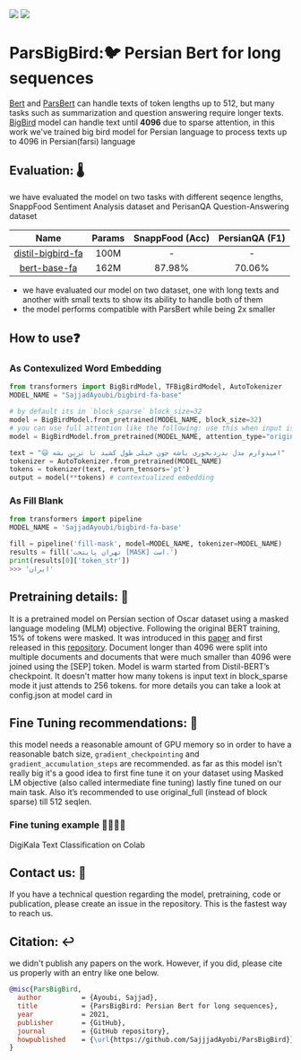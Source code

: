 <span align="center">
    <a href="https://huggingface.co/SajjadAyoubi/"><img src="https://img.shields.io/static/v1?label=%F0%9F%A4%97%20Hugging%20Face&message=SajjadAyoubi&color=yellow"></a>
    <a href="https://colab.research.google.com/github/sajjjadayobi/PersianQA/blob/main/notebooks/Demo.ipynb"><img src="https://img.shields.io/static/v1?label=Colab&message=Fine-tuning Example&logo=Google%20Colab&color=f9ab00"></a>
</span>


# ParsBigBird:🐦 Persian Bert for long sequences
[Bert](https://arxiv.org/abs/1810.04805) and [ParsBert](https://arxiv.org/abs/2005.12515) can handle texts of token lengths up to 512, but many tasks such as summarization and question answering require longer texts. [BigBird](https://arxiv.org/abs/2007.14062) model can handle text until **4096** due to sparse attention, in this work we've trained big bird model for Persian language to process texts up to 4096 in Persian(farsi) language

## Evaluation: 🌡️
we have evaluated the model on two tasks with different seqence lengths, SnappFood Sentiment Analysis dataset and PerisanQA Question-Answering dataset

|         Name       | Params |    SnappFood (Acc)   |  PersianQA (F1)   |
| :----------------: | :----: | :------------------: | :---------------: |
| [distil-bigbird-fa]() |  100M  | -                    |        -          |
| [bert-base-fa]()   |  162M  |        87.98%        |       70.06%      |

- we have evaluated our model on two dataset, one with long texts and another with small texts to show its ability to handle both of them
- the model performs compatible with ParsBert while being 2x smaller 


## How to use❓

### As Contexulized Word Embedding 
```python
from transformers import BigBirdModel, TFBigBirdModel, AutoTokenizer
MODEL_NAME = "SajjadAyoubi/bigbird-fa-base"

# by default its in `block_sparse` block_size=32
model = BigBirdModel.from_pretrained(MODEL_NAME, block_size=32)
# you can use full attention like the following: use this when input isn't longer than 512
model = BigBirdModel.from_pretrained(MODEL_NAME, attention_type="original_full")

text = "😃 امیدوارم مدل بدردبخوری باشه چون خیلی طول کشید تا ترین بشه"
tokenizer = AutoTokenizer.from_pretrained(MODEL_NAME)
tokens = tokenizer(text, return_tensors='pt')
output = model(**tokens) # contextualized embedding
```

### As Fill Blank
```python
from transformers import pipeline
MODEL_NAME = 'SajjadAyoubi/bigbird-fa-base'

fill = pipeline('fill-mask', model=MODEL_NAME, tokenizer=MODEL_NAME)
results = fill('تهران پایتخت [MASK] است.')
print(results[0]['token_str'])
>>> 'ایران'
```


## Pretraining details: 🔭
It is a pretrained model on Persian section of Oscar dataset using a masked language modeling (MLM) objective. Following the original BERT training, 15% of tokens were masked. It was introduced in this [paper]() and first released in this [repository](). Document longer than 4096 were split into multiple documents and documents that were much smaller than 4096 were joined using the [SEP] token. Model is warm started from Distil-BERT’s checkpoint. It doesn't matter how many tokens is input text in block_sparse mode it just attends to 256 tokens. 
for more details you can take a look at config.json at model card in 

## Fine Tuning recommendations: 🐤
this model needs a reasonable amount of GPU memory so in order to have a reasonable batch size, `gradient_checkpointing` and `gradient_accumulation_steps` are recommended. as far as this model isn't really big it's a good idea to first fine tune it on your dataset using Masked LM objective (also called intermediate fine tuning) lastly fine tuned on our main task. Also it’s recommended to use original_full (instead of block sparse) till 512 seqlen.

### Fine tuning example 👷‍♂️👷‍♀️
DigiKala Text Classification on Colab

## Contact us: 🤝
If you have a technical question regarding the model, pretraining, code or publication, please create an issue in the repository. This is the fastest way to reach us.

## Citation: ↩️
we didn't publish any papers on the work. However, if you did, please cite us properly with an entry like one below.
```bibtex
@misc{ParsBigBird,
  author          = {Ayoubi, Sajjad},
  title           = {ParsBigBird: Persian Bert for long sequences},
  year            = 2021,
  publisher       = {GitHub},
  journal         = {GitHub repository},
  howpublished    = {\url{https://github.com/SajjjadAyobi/ParsBigBird}},
}
```
